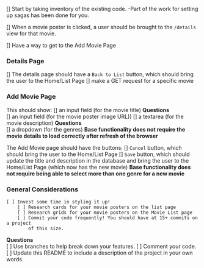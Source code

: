 [] Start by taking inventory of the existing code. 
    -Part of the work for setting up sagas has been done for you.

[] When a movie poster is clicked, a user should be brought to the `/details` 
    view for that movie.

[] Have a way to get to the Add Movie Page


### Details Page

[] The details page should have a `Back to List` button, which should bring the 
    user to the Home/List Page
        [] make a GET request for a specific movie

### Add Movie Page

This should show:
    [] an input field (for the movie title)
**Questions**    
    [] an input field (for the movie poster image URL)) 
    [] a textarea (for the movie description) 
**Questions**    
    [] a dropdown (for the genres) 
**Base functionality does not require the movie details to load correctly after refresh of the browser**

The Add Movie page should have the buttons:
    [] `Cancel` button, which should bring the user to the Home/List Page
    [] `Save` button, which should update the title and description in the 
        database and bring the user to the Home/List Page (which now has the new movie)
**Base functionality does not require being able to select more than one genre for a new movie**

### General Considerations
    [ ] Invest some time in styling it up!
        [ ] Research cards for your movie posters on the list page
        [ ] Research grids for your movie posters on the Movie List page
        [ ] Commit your code frequently! You should have at 15+ commits on a project
            of this size. 
 **Questions**               
        [ ] Use branches to help break down your features. 
    [ ] Comment your code.
    [ ] Update this README to include a description of the project in your own 
        words.